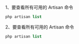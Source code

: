 1、要查看所有可用的 Artisan 命令
```php
php artisan list
```
2、要查看所有可用的 Artisan 命令
```php
php artisan list
```
